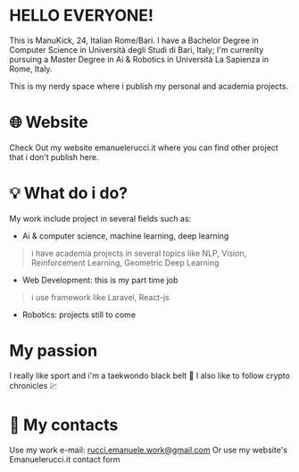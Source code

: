 # HELLO EVERYONE!
This is ManuKick, 24, Italian Rome/Bari.
I have a Bachelor Degree in Computer Science in Università degli Studi di Bari, Italy;
I'm currenlty pursuing a Master Degree in Ai & Robotics in Università La Sapienza in Rome, Italy.


This is my nerdy space where i publish my personal and academia projects.

# 🌐 Website 
Check Out my website emanuelerucci.it where you can find other project that i don't publish here.

# 💡 What do i do?
My work include project in several fields such as:
- Ai & computer science, machine learning, deep learning
> i have academia projects in several topics like NLP, Vision, Reinforcement Learning, Geometric Deep Learning
- Web Development: this is my part time job
> i use framework like Laravel, React-js 
- Robotics: projects still to come

# My passion
I really like sport and i'm a taekwondo black belt 🥋
I also like to follow crypto chronicles 💹

# 📧 My contacts
Use my work e-mail: rucci.emanuele.work@gmail.com
Or use my website's Emanuelerucci.it contact form


